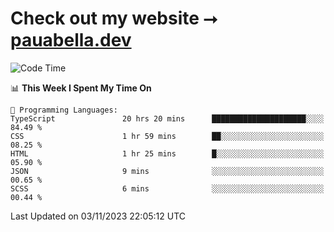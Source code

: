 # Check out my website ⭢ [pauabella.dev](https://pauabella.dev)

<!--START_SECTION:waka-->
![Code Time](http://img.shields.io/badge/Code%20Time-2%2C637%20hrs%2027%20mins-blue)

📊 **This Week I Spent My Time On** 

```text
💬 Programming Languages: 
TypeScript               20 hrs 20 mins      █████████████████████░░░░   84.49 % 
CSS                      1 hr 59 mins        ██░░░░░░░░░░░░░░░░░░░░░░░   08.25 % 
HTML                     1 hr 25 mins        █░░░░░░░░░░░░░░░░░░░░░░░░   05.90 % 
JSON                     9 mins              ░░░░░░░░░░░░░░░░░░░░░░░░░   00.65 % 
SCSS                     6 mins              ░░░░░░░░░░░░░░░░░░░░░░░░░   00.44 % 
```


 Last Updated on 03/11/2023 22:05:12 UTC
<!--END_SECTION:waka-->
